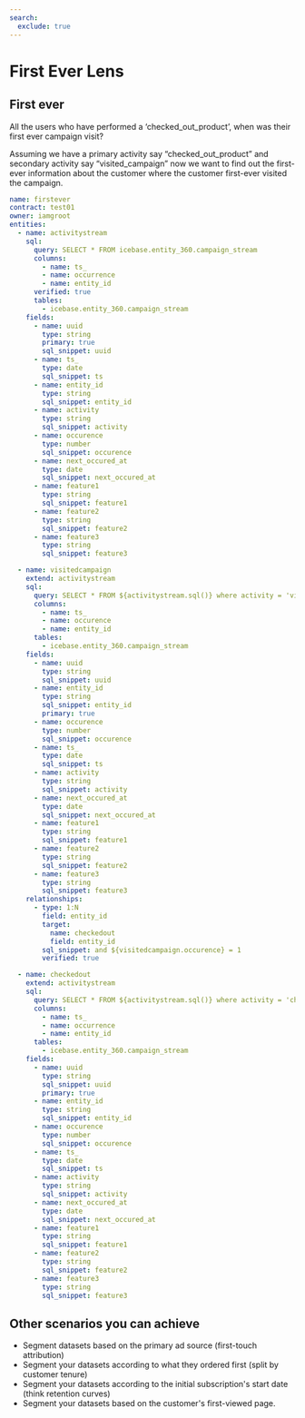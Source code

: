 ```yaml
---
search:
  exclude: true
---
```


# First Ever Lens

## First ever

All the users who have performed a ‘checked_out_product’, when was their first ever campaign visit?

Assuming we have a primary activity say “checked_out_product” and secondary activity say “visited_campaign” now we want to find out the first-ever information about the customer where the customer first-ever visited the campaign.

```yaml
name: firstever
contract: test01
owner: iamgroot
entities:
  - name: activitystream
    sql:
      query: SELECT * FROM icebase.entity_360.campaign_stream
      columns:
        - name: ts_
        - name: occurrence
        - name: entity_id
      verified: true
      tables:
        - icebase.entity_360.campaign_stream
    fields:
      - name: uuid
        type: string
        primary: true
        sql_snippet: uuid
      - name: ts_
        type: date
        sql_snippet: ts
      - name: entity_id
        type: string
        sql_snippet: entity_id
      - name: activity
        type: string
        sql_snippet: activity
      - name: occurence
        type: number
        sql_snippet: occurence
      - name: next_occured_at
        type: date
        sql_snippet: next_occured_at
      - name: feature1
        type: string
        sql_snippet: feature1
      - name: feature2
        type: string
        sql_snippet: feature2
      - name: feature3
        type: string
        sql_snippet: feature3

  - name: visitedcampaign
    extend: activitystream
    sql:
      query: SELECT * FROM ${activitystream.sql()} where activity = 'visited_campaign'
      columns:
        - name: ts_
        - name: occurence
        - name: entity_id
      tables:
        - icebase.entity_360.campaign_stream
    fields:
      - name: uuid
        type: string
        sql_snippet: uuid
      - name: entity_id
        type: string
        sql_snippet: entity_id
        primary: true
      - name: occurence
        type: number
        sql_snippet: occurence
      - name: ts_
        type: date
        sql_snippet: ts
      - name: activity
        type: string
        sql_snippet: activity
      - name: next_occured_at
        type: date
        sql_snippet: next_occured_at
      - name: feature1
        type: string
        sql_snippet: feature1
      - name: feature2
        type: string
        sql_snippet: feature2
      - name: feature3
        type: string
        sql_snippet: feature3
    relationships:
      - type: 1:N
        field: entity_id
        target:
          name: checkedout
          field: entity_id
        sql_snippet: and ${visitedcampaign.occurence} = 1
        verified: true

  - name: checkedout
    extend: activitystream
    sql:
      query: SELECT * FROM ${activitystream.sql()} where activity = 'checked_out_product'
      columns:
        - name: ts_
        - name: occurrence
        - name: entity_id
      tables:
        - icebase.entity_360.campaign_stream
    fields:
      - name: uuid
        type: string
        sql_snippet: uuid
        primary: true
      - name: entity_id
        type: string
        sql_snippet: entity_id
      - name: occurence
        type: number
        sql_snippet: occurence
      - name: ts_
        type: date
        sql_snippet: ts
      - name: activity
        type: string
        sql_snippet: activity
      - name: next_occured_at
        type: date
        sql_snippet: next_occured_at
      - name: feature1
        type: string
        sql_snippet: feature1
      - name: feature2
        type: string
        sql_snippet: feature2
      - name: feature3
        type: string
        sql_snippet: feature3
```

## Other scenarios you can achieve

- Segment datasets based on the primary ad source (first-touch attribution)
- Segment your datasets according to what they ordered first (split by customer tenure)
- Segment your datasets according to the initial subscription's start date (think retention curves)
- Segment your datasets based on the customer's first-viewed page.